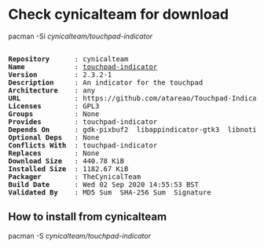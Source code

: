 # Check cynicalteam for download

pacman -Si *cynicalteam/touchpad-indicator*

<div class="highlight"><pre class="highlight"><text>
<b>Repository</b>      : cynicalteam
<b>Name</b>            : <a href="../../x86_64/touchpad-indicator-2.3.2-1-any.pkg.tar.zst">touchpad-indicator</a>
<b>Version</b>         : 2.3.2-1
<b>Description</b>     : An indicator for the touchpad
<b>Architecture</b>    : any
<b>URL</b>             : https://github.com/atareao/Touchpad-Indicator
<b>Licenses</b>        : GPL3
<b>Groups</b>          : None
<b>Provides</b>        : touchpad-indicator
<b>Depends On</b>      : gdk-pixbuf2  libappindicator-gtk3  libnotify  lsb-release  librsvg  python-xlib  python-pyudev  python-dbus  python-evdev  xorg-xinput
<b>Optional Deps</b>   : None
<b>Conflicts With</b>  : touchpad-indicator
<b>Replaces</b>        : None
<b>Download Size</b>   : 440.78 KiB
<b>Installed Size</b>  : 1182.67 KiB
<b>Packager</b>        : TheCynicalTeam <wayne6324@gmail.com>
<b>Build Date</b>      : Wed 02 Sep 2020 14:55:53 BST
<b>Validated By</b>    : MD5 Sum  SHA-256 Sum  Signature
</text></pre></div>

## How to install from cynicalteam

pacman -S *cynicalteam/touchpad-indicator*
